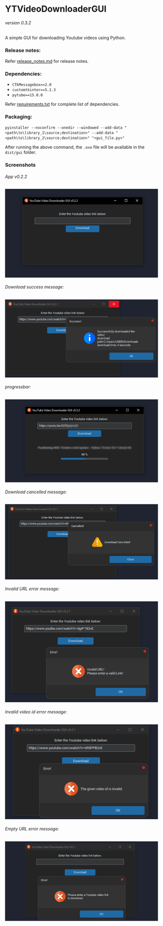 # **YTVideoDownloaderGUI**

###### version 0.3.2

A simple GUI for downloading Youtube videos using Python.

### Release notes:

Refer [release_notes.md](release_notes.md) for release notes.

### Dependencies:

* `CTkMessagebox==2.0`
* `customtkinter==5.1.3`
* `pytube==15.0.0`

Refer [requirements.txt](requirements.txt) for complete list of dependencies.

### Packaging:

`pyinstaller --noconfirm --onedir --windowed --add-data "<path\to\library_1\source;destination>" --add-data "<path\to\library_2\source;destination>" "<gui_file.py>"`

After running the above command, the `.exe` file will be available in the `dist/gui` folder.

### Screenshots

###### App v0.2.2

![App v0.2.2](images/screenshots/v0.2.2/App_v0.2.2.png)

###### Download success message:

![Download success v0.2.1](images/screenshots/v0.2.1/download_success_v0.2.1.png)

###### progressbar:

![Progressbar v0.3.2](images/screenshots/v0.3.2/progressbar_v0.3.2.png)

###### Download cancelled message:

![Download cancelled v0.2.1](images/screenshots/v0.2.1/download_cancelled_v0.2.1.png)

###### Invalid URL error message:

![Invalid URL error v0.2.1](images/screenshots/v0.2.1/invalid_url_error_v0.2.1.png)

###### Invalid video id error message:

![Invalid URL error v0.2.1](images/screenshots/v0.2.1/invalid_video_id_error_v0.2.1.png)

###### Empty URL error message:

![Empty URL error v0.2.1](images/screenshots/v0.2.1/empty_url_error_v0.2.1.png)
